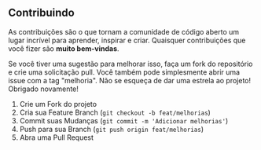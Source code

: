 
## Contribuindo

As contribuições são o que tornam a comunidade de código aberto um lugar incrível para aprender, inspirar e criar. Quaisquer contribuições que você fizer são **muito bem-vindas**.

Se você tiver uma sugestão para melhorar isso, faça um fork do repositório e crie uma solicitação pull. Você também pode simplesmente abrir uma issue com a tag "melhoria".
Não se esqueça de dar uma estrela ao projeto! Obrigado novamente!

1. Crie um Fork do projeto
2. Cria sua Feature Branch (`git checkout -b feat/melhorias`)
3. Commit suas Mudanças (`git commit -m 'Adicionar melhorias'`)
4. Push para sua Branch (`git push origin feat/melhorias`)
5. Abra uma Pull Request
